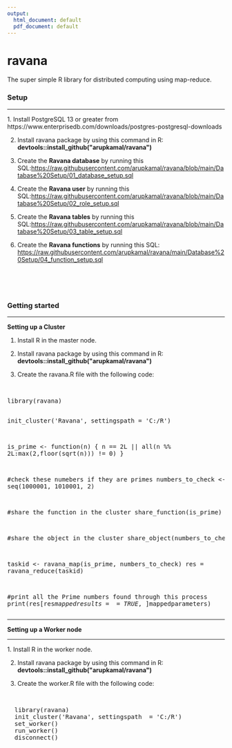 ```yaml
---
output:
  html_document: default
  pdf_document: default
---
```

# ravana
  The super simple R library for distributed computing using map-reduce.
  
  
  
  <h3><b>Setup</b></h3>
  <hr>
  1. Install PostgreSQL 13 or greater from https://www.enterprisedb.com/downloads/postgres-postgresql-downloads
  
  2. Install ravana package by using this command in R:
     <b>devtools::install_github("arupkamal/ravana")</b>
  
  3. Create the <b>Ravana database</b> by running this SQL:https://raw.githubusercontent.com/arupkamal/ravana/blob/main/Database%20Setup/01_database_setup.sql
  
  3. Create the <b>Ravana user</b>   by running this SQL:https://raw.githubusercontent.com/arupkamal/ravana/blob/main/Database%20Setup/02_role_setup.sql
  
  4. Create the <b>Ravana tables</b> by running this SQL:https://raw.githubusercontent.com/arupkamal/ravana/blob/main/Database%20Setup/03_table_setup.sql
  
  5. Create the <b>Ravana functions</b> by running this SQL: https://raw.githubusercontent.com/arupkamal/ravana/main/Database%20Setup/04_function_setup.sql
  
  <br>
  <br>
  <br>

  <h3><b>Getting started</b></h3>
  <hr>
  <b>Setting up a Cluster</b>
  
  1. Install R in the master node. 
  
  2. Install ravana package by using this command in R:
     <b>devtools::install_github("arupkamal/ravana")</b>
     
  3. Create the ravana.R file with the following code:

  <br>
  <pre>
library(ravana)
  
init_cluster('Ravana', settingspath  = 'C:/R')
  
is_prime <- function(n) {
    n == 2L || all(n %% 2L:max(2,floor(sqrt(n))) != 0)
    }

#check these numebers if they are primes
numbers_to_check <- seq(1000001, 1010001, 2)
  
#share the function in the cluster
share_function(is_prime)

#share the object in the cluster
share_object(numbers_to_check)


taskid <- ravana_map(is_prime, numbers_to_check)
res = ravana_reduce(taskid)
  
#print all the Prime numbers found through this process
print(res[res$mappedresults==TRUE,]$mappedparameters)
</pre>
  
  <hr>
  
  <b>Setting up a Worker node</b>
  <hr>
  1. Install R in the worker node. 
  
  2. Install ravana package by using this command in R:
     <b>devtools::install_github("arupkamal/ravana")</b>
     
  3. Create the worker.R file with the following code:
  
  <br>
  <pre>
  library(ravana)
  init_cluster('Ravana', settingspath  = 'C:/R')
  set_worker()
  run_worker()
  disconnect()
  </pre>
  

